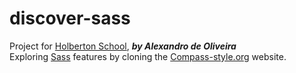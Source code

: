 # discover-sass
Project for [Holberton School](www.holbertonschool.com), ***by Alexandro de Oliveira***  
Exploring [Sass](sass-lang.com) features by cloning the [Compass-style.org](compass-style.org) website.
